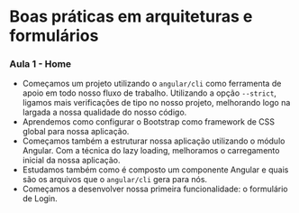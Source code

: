# Boas práticas em arquiteturas e formulários

### Aula 1 - Home

- Começamos um projeto utilizando o `angular/cli` como ferramenta de apoio em todo nosso fluxo de trabalho. Utilizando a opção `--strict`, ligamos mais verificações de tipo no nosso projeto, melhorando logo na largada a nossa qualidade do nosso código.
- Aprendemos como configurar o Bootstrap como framework de CSS global para nossa aplicação.
- Começamos também a estruturar nossa aplicação utilizando o módulo Angular. Com a técnica do lazy loading, melhoramos o carregamento inicial da nossa aplicação.
- Estudamos também como é composto um componente Angular e quais são os arquivos que o `angular/cli` gera para nós.
- Começamos a desenvolver nossa primeira funcionalidade: o formulário de Login.
